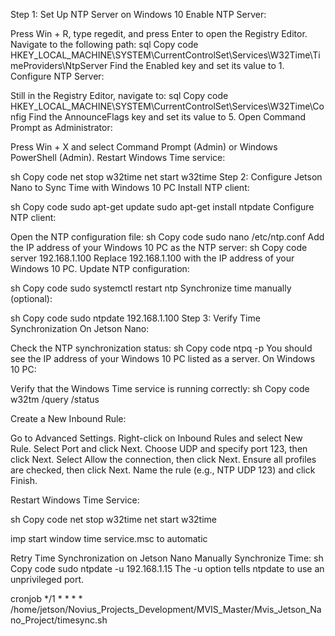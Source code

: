 

Step 1: Set Up NTP Server on Windows 10
Enable NTP Server:

Press Win + R, type regedit, and press Enter to open the Registry Editor.
Navigate to the following path:
sql
Copy code
HKEY_LOCAL_MACHINE\SYSTEM\CurrentControlSet\Services\W32Time\TimeProviders\NtpServer
Find the Enabled key and set its value to 1.
Configure NTP Server:

Still in the Registry Editor, navigate to:
sql
Copy code
HKEY_LOCAL_MACHINE\SYSTEM\CurrentControlSet\Services\W32Time\Config
Find the AnnounceFlags key and set its value to 5.
Open Command Prompt as Administrator:

Press Win + X and select Command Prompt (Admin) or Windows PowerShell (Admin).
Restart Windows Time service:

sh
Copy code
net stop w32time
net start w32time
Step 2: Configure Jetson Nano to Sync Time with Windows 10 PC
Install NTP client:

sh
Copy code
sudo apt-get update
sudo apt-get install ntpdate
Configure NTP client:

Open the NTP configuration file:
sh
Copy code
sudo nano /etc/ntp.conf
Add the IP address of your Windows 10 PC as the NTP server:
sh
Copy code
server 192.168.1.100
Replace 192.168.1.100 with the IP address of your Windows 10 PC.
Update NTP configuration:

sh
Copy code
sudo systemctl restart ntp
Synchronize time manually (optional):

sh
Copy code
sudo ntpdate 192.168.1.100
Step 3: Verify Time Synchronization
On Jetson Nano:

Check the NTP synchronization status:
sh
Copy code
ntpq -p
You should see the IP address of your Windows 10 PC listed as a server.
On Windows 10 PC:

Verify that the Windows Time service is running correctly:
sh
Copy code
w32tm /query /status





Create a New Inbound Rule:

Go to Advanced Settings.
Right-click on Inbound Rules and select New Rule.
Select Port and click Next.
Choose UDP and specify port 123, then click Next.
Select Allow the connection, then click Next.
Ensure all profiles are checked, then click Next.
Name the rule (e.g., NTP UDP 123) and click Finish.

Restart Windows Time Service:

sh
Copy code
net stop w32time
net start w32time

imp 
start window time service.msc to automatic

 Retry Time Synchronization on Jetson Nano
Manually Synchronize Time:
sh
Copy code
sudo ntpdate -u 192.168.1.15
The -u option tells ntpdate to use an unprivileged port.

cronjob
*/1 * * * * /home/jetson/Novius_Projects_Development/MVIS_Master/Mvis_Jetson_Nano_Project/timesync.sh